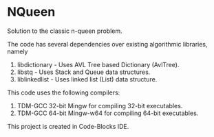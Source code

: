 # NQueen
Solution to the classic n-queen problem.

The code has several dependencies over existing algorithmic libraries, namely
1. libdictionary - Uses AVL Tree based Dictionary (AvlTree).
2. libstq		 - Uses Stack and Queue data structures.
3. liblinkedlist - Uses linked list (List) data structure.

This code uses the following compilers:
1. TDM-GCC 32-bit Mingw for compiling 32-bit executables.
2. TDM-GCC 64-bit Mingw-w64 for compiling 64-bit executables.

This project is created in Code-Blocks IDE.

